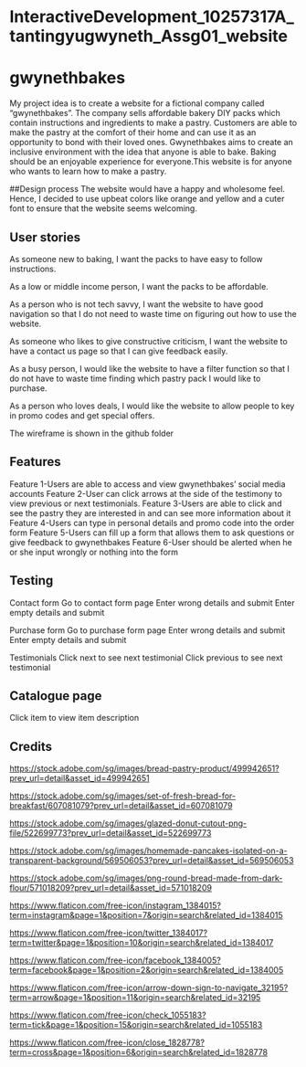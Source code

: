 # InteractiveDevelopment_10257317A_tantingyugwyneth_Assg01_website

# gwynethbakes

My project idea is to create a website for a fictional company called “gwynethbakes”. The company sells affordable bakery DIY packs which contain instructions and ingredients to make a pastry. Customers are able to make the pastry at the comfort of their home and can use it as an opportunity to bond with their loved ones. Gwynethbakes aims to create an inclusive environment with the idea that anyone is able to bake. Baking should be an enjoyable experience for everyone.This website is for anyone who wants to learn how to make a pastry. 


##Design process
The website would have a happy and wholesome feel. Hence, I decided to use upbeat colors like orange and yellow and a cuter font to ensure that the website seems welcoming.


## User stories 
As someone new to baking, I want the packs to have easy to follow instructions.

As a low or middle income person, I want the packs to be affordable.

As a person who is not tech savvy, I want the website to have good navigation so that I do not need to waste time on figuring out how to use the website.

As someone who likes to give constructive criticism, I want the website to have a contact us page so that I can give feedback easily.

As a busy person, I would like the website to have a filter function so that I do not have to waste time finding which pastry pack I would like to purchase.

As a person who loves deals, I would like the website to allow people to key in promo codes and get special offers.

The wireframe is shown in the github folder

## Features
Feature 1-Users are able to access and view gwynethbakes’ social media accounts
Feature 2-User can click arrows at the side of the testimony to view previous or next testimonials.
Feature 3-Users are able to click and see the pastry they are interested in and can see more information about it 
Feature 4-Users can type in personal details and promo code into the order form
Feature 5-Users can fill up a form that allows them to ask questions or give feedback to gwynethbakes
Feature 6-User should be alerted when he or she input wrongly or nothing into the form 

## Testing 

Contact form 
Go to contact form page 
Enter wrong details and submit
Enter empty details and submit

Purchase form 
Go to purchase form page 
Enter wrong details and submit
Enter empty details and submit

Testimonials 
Click next to see next testimonial 
Click previous to see next testimonial 

## Catalogue page 
Click item to view item description

## Credits
https://stock.adobe.com/sg/images/bread-pastry-product/499942651?prev_url=detail&asset_id=499942651

https://stock.adobe.com/sg/images/set-of-fresh-bread-for-breakfast/607081079?prev_url=detail&asset_id=607081079

https://stock.adobe.com/sg/images/glazed-donut-cutout-png-file/522699773?prev_url=detail&asset_id=522699773

https://stock.adobe.com/sg/images/homemade-pancakes-isolated-on-a-transparent-background/569506053?prev_url=detail&asset_id=569506053

https://stock.adobe.com/sg/images/png-round-bread-made-from-dark-flour/571018209?prev_url=detail&asset_id=571018209

https://www.flaticon.com/free-icon/instagram_1384015?term=instagram&page=1&position=7&origin=search&related_id=1384015

https://www.flaticon.com/free-icon/twitter_1384017?term=twitter&page=1&position=10&origin=search&related_id=1384017

https://www.flaticon.com/free-icon/facebook_1384005?term=facebook&page=1&position=2&origin=search&related_id=1384005

https://www.flaticon.com/free-icon/arrow-down-sign-to-navigate_32195?term=arrow&page=1&position=11&origin=search&related_id=32195

https://www.flaticon.com/free-icon/check_1055183?term=tick&page=1&position=15&origin=search&related_id=1055183

https://www.flaticon.com/free-icon/close_1828778?term=cross&page=1&position=6&origin=search&related_id=1828778

